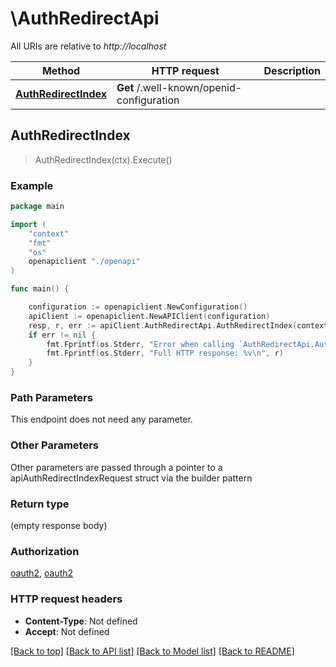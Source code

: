 # \AuthRedirectApi

All URIs are relative to *http://localhost*

Method | HTTP request | Description
------------- | ------------- | -------------
[**AuthRedirectIndex**](AuthRedirectApi.md#AuthRedirectIndex) | **Get** /.well-known/openid-configuration | 



## AuthRedirectIndex

> AuthRedirectIndex(ctx).Execute()



### Example

```go
package main

import (
    "context"
    "fmt"
    "os"
    openapiclient "./openapi"
)

func main() {

    configuration := openapiclient.NewConfiguration()
    apiClient := openapiclient.NewAPIClient(configuration)
    resp, r, err := apiClient.AuthRedirectApi.AuthRedirectIndex(context.Background()).Execute()
    if err != nil {
        fmt.Fprintf(os.Stderr, "Error when calling `AuthRedirectApi.AuthRedirectIndex``: %v\n", err)
        fmt.Fprintf(os.Stderr, "Full HTTP response: %v\n", r)
    }
}
```

### Path Parameters

This endpoint does not need any parameter.

### Other Parameters

Other parameters are passed through a pointer to a apiAuthRedirectIndexRequest struct via the builder pattern


### Return type

 (empty response body)

### Authorization

[oauth2](../README.md#oauth2), [oauth2](../README.md#oauth2)

### HTTP request headers

- **Content-Type**: Not defined
- **Accept**: Not defined

[[Back to top]](#) [[Back to API list]](../README.md#documentation-for-api-endpoints)
[[Back to Model list]](../README.md#documentation-for-models)
[[Back to README]](../README.md)

